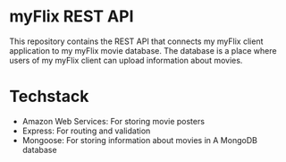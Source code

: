 # myFlix REST API

This repository contains the REST API that connects my myFlix client application to my myFlix movie database. The database is a place where users of my myFlix client can upload information about movies.

# Techstack

- Amazon Web Services: For storing movie posters
- Express: For routing and validation
- Mongoose: For storing information about movies in A MongoDB database
